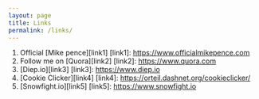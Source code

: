```yaml
---
layout: page
title: Links
permalink: /links/
---
```


1. Official [Mike pence][link1]
[link1]: https://www.officialmikepence.com
2. Follow me on [Quora][link2]
[link2]: https://www.quora.com
3. [Diep.io][link3]
[link3]: https://www.diep.io
4. [Cookie Clicker][link4]
[link4]: https://orteil.dashnet.org/cookieclicker/
5. [Snowfight.io][link5]
[link5]: https://www.snowfight.io
